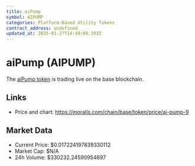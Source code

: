 ```yaml
---
title: aiPump
symbol: AIPUMP
categories: Platform-Based Utility Tokens
contract_address: undefined
updated_at: 2025-01-27T14:49:09.393Z
---
```


# aiPump (AIPUMP)
The [aiPump token](https://moralis.com/chain/base/token/price/ai-pump-9) is trading live on the base blockchain.

## Links
- Price and chart: https://moralis.com/chain/base/token/price/ai-pump-9

## Market Data
- Current Price: $0.017224197839330112
- Market Cap: $N/A
- 24h Volume: $330232.24590954697
